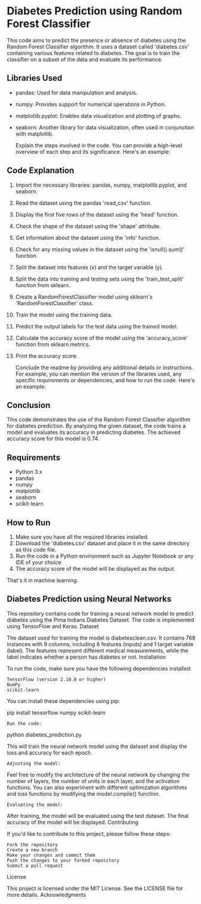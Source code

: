 # Diabetes Prediction using Random Forest Classifier

This code aims to predict the presence or absence of diabetes using the Random Forest Classifier algorithm. It uses a dataset called 'diabetes.csv' containing various features related to diabetes. The goal is to train the classifier on a subset of the data and evaluate its performance.

## Libraries Used

- pandas: Used for data manipulation and analysis.
- numpy: Provides support for numerical operations in Python.
- matplotlib.pyplot: Enables data visualization and plotting of graphs.
- seaborn: Another library for data visualization, often used in conjunction with matplotlib.

    Explain the steps involved in the code. You can provide a high-level overview of each step and its significance. Here's an example:

## Code Explanation

1. Import the necessary libraries: pandas, numpy, matplotlib.pyplot, and seaborn.
2. Read the dataset using the pandas 'read_csv' function.
3. Display the first five rows of the dataset using the 'head' function.
4. Check the shape of the dataset using the 'shape' attribute.
5. Get information about the dataset using the 'info' function.
6. Check for any missing values in the dataset using the 'isnull().sum()' function.
7. Split the dataset into features (x) and the target variable (y).
8. Split the data into training and testing sets using the 'train_test_split' function from sklearn.
9. Create a RandomForestClassifier model using sklearn's 'RandomForestClassifier' class.
10. Train the model using the training data.
11. Predict the output labels for the test data using the trained model.
12. Calculate the accuracy score of the model using the 'accuracy_score' function from sklearn.metrics.
13. Print the accuracy score.

    Conclude the readme by providing any additional details or instructions. For example, you can mention the version of the libraries used, any specific requirements or dependencies, and how to run the code. Here's an example:


## Conclusion

This code demonstrates the use of the Random Forest Classifier algorithm for diabetes prediction. By analyzing the given dataset, the code trains a model and evaluates its accuracy in predicting diabetes. The achieved accuracy score for this model is 0.74.

## Requirements

- Python 3.x
- pandas
- numpy
- matplotlib
- seaborn
- scikit-learn

## How to Run

1. Make sure you have all the required libraries installed.
2. Download the 'diabetes.csv' dataset and place it in the same directory as this code file.
3. Run the code in a Python environment such as Jupyter Notebook or any IDE of your choice.
4. The accuracy score of the model will be displayed as the output.

That's it in machine learning.


## Diabetes Prediction using Neural Networks

This repository contains code for training a neural network model to predict diabetes using the Pima Indians Diabetes Dataset. The code is implemented using TensorFlow and Keras.
Dataset

The dataset used for training the model is diabetesclean.csv. It contains 768 instances with 9 columns, including 8 features (inputs) and 1 target variable (label). The features represent different medical measurements, while the label indicates whether a person has diabetes or not.
Installation

To run the code, make sure you have the following dependencies installed:

    TensorFlow (version 2.10.0 or higher)
    NumPy
    scikit-learn

You can install these dependencies using pip:

pip install tensorflow numpy scikit-learn

    Run the code:

python diabetes_prediction.py

This will train the neural network model using the dataset and display the loss and accuracy for each epoch.

    Adjusting the model:

Feel free to modify the architecture of the neural network by changing the number of layers, the number of units in each layer, and the activation functions. You can also experiment with different optimization algorithms and loss functions by modifying the model.compile() function.

    Evaluating the model:

After training, the model will be evaluated using the test dataset. The final accuracy of the model will be displayed.
Contributing

If you'd like to contribute to this project, please follow these steps:

    Fork the repository
    Create a new branch
    Make your changes and commit them
    Push the changes to your forked repository
    Submit a pull request

License

This project is licensed under the MIT License. See the LICENSE file for more details.
Acknowledgments
